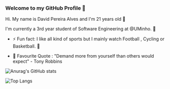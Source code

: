 ### Welcome to my GitHub Profile 👋 

Hi. My name is David Pereira Alves and I'm 21 years old 👦

I'm currently a 3rd year student of Software Engineering at @UMinho. 📖

- ⚡ Fun fact: I like all kind of sports but I mainly watch Football , Cycling or Basketball. 🏅

- 🌟 Favourite Quote : "Demand more from yourself than others would expect" - Tony Robbins

![Anurag's GitHub stats](https://github-readme-stats.vercel.app/api?username=davidao06&show_icons=true&theme=radical)

![Top Langs](https://github-readme-stats.vercel.app/api/top-langs/?username=davidao06&layout=compact)
